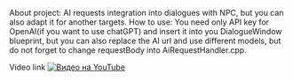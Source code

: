 About project: AI requests integration into dialogues with NPC, but you can also adapt it for another targets.
How to use: You need only API key for OpenAI(if you want to use chatGPT) and insert it into you DialogueWindow blueprint, but you can also replace the AI url and use different models, but do not forget to change requestBody into AiRequestHandler.cpp.

Video link
[![Видео на YouTube](https://img.youtube.com/vi/xWVBGF8P80U/0.jpg)](https://www.youtube.com/watch?v=xWVBGF8P80U)
